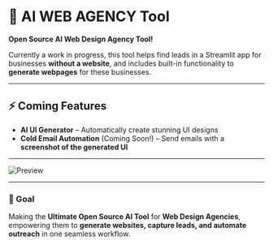 # 🚀 **AI WEB AGENCY Tool**  

**Open Source AI Web Design Agency Tool!**  

Currently a work in progress, this tool helps find leads in a Streamlit app for businesses **without a website**, and includes built-in functionality to **generate webpages** for these businesses.  

---

## ⚡ Coming Features

- **AI UI Generator** – Automatically create stunning UI designs  
- **Cold Email Automation** (Coming Soon!) – Send emails with a **screenshot of the generated UI**  

---

![Preview](https://github.com/user-attachments/assets/1263dacf-76e0-4492-965d-388f2be7e903)  

---

### 🎯 Goal

Making the **Ultimate Open Source AI Tool** for **Web Design Agencies**, empowering them to **generate websites, capture leads, and automate outreach** in one seamless workflow.
